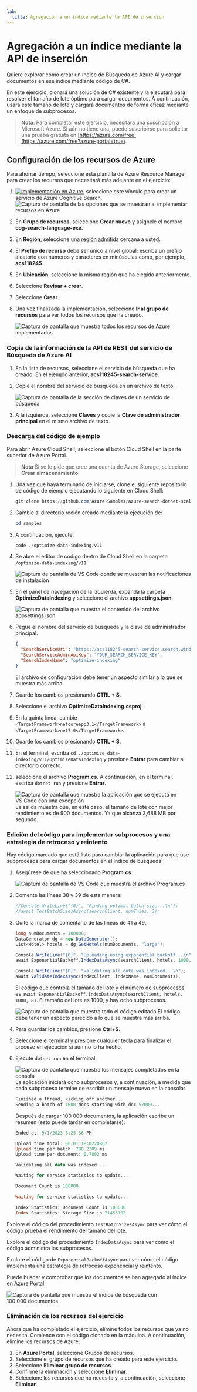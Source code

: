 ```yaml
---
lab:
  title: Agregación a un índice mediante la API de inserción
---
```


# Agregación a un índice mediante la API de inserción

Quiere explorar cómo crear un índice de Búsqueda de Azure AI y cargar documentos en ese índice mediante código de C#.

En este ejercicio, clonará una solución de C# existente y la ejecutará para resolver el tamaño de lote óptimo para cargar documentos. A continuación, usará este tamaño de lote y cargará documentos de forma eficaz mediante un enfoque de subprocesos.

> **Nota**: Para completar este ejercicio, necesitará una suscripción a Microsoft Azure. Si aún no tiene una, puede suscribirse para solicitar una prueba gratuita en [https://azure.com/free](https://azure.com/free?azure-portal=true).

## Configuración de los recursos de Azure

Para ahorrar tiempo, seleccione esta plantilla de Azure Resource Manager para crear los recursos que necesitará más adelante en el ejercicio:

1. [![Implementación en Azure.](../media/07-media/deploy-azure.svg)](https://portal.azure.com/#create/Microsoft.Template/uri/https%3A%2F%2Fraw.githubusercontent.com%2FMicrosoftLearning%2Fmslearn-doc-intelligence%2Fmain%2Fcognitive-search%2Fazuredeploy.json) seleccione este vínculo para crear un servicio de Azure Cognitive Search.
    ![Captura de pantalla de las opciones que se muestran al implementar recursos en Azure](../media/07-media/deploy-azure-resources.png)
1. En **Grupo de recursos**, seleccione **Crear nuevo** y asígnele el nombre **cog-search-language-exe**.
1. En **Región**, seleccione una [región admitida](/azure/ai-services/language-service/custom-text-classification/service-limits#regional-availability) cercana a usted.
1. El **Prefijo de recurso** debe ser único a nivel global; escriba un prefijo aleatorio con números y caracteres en minúsculas como, por ejemplo, **acs118245**.
1. En **Ubicación**, seleccione la misma región que ha elegido anteriormente.
1. Seleccione **Revisar + crear**.
1. Seleccione **Crear**.
1. Una vez finalizada la implementación, seleccione **Ir al grupo de recursos** para ver todos los recursos que ha creado.

    ![Captura de pantalla que muestra todos los recursos de Azure implementados](../media/07-media/azure-resources-created.png)

### Copia de la información de la API de REST del servicio de Búsqueda de Azure AI

1. En la lista de recursos, seleccione el servicio de búsqueda que ha creado. En el ejemplo anterior, **acs118245-search-service**.
1. Copie el nombre del servicio de búsqueda en un archivo de texto.

    ![Captura de pantalla de la sección de claves de un servicio de búsqueda](../media/07-media/search-api-keys-exercise-version.png)
1. A la izquierda, seleccione **Claves** y copie la **Clave de administrador principal** en el mismo archivo de texto.

### Descarga del código de ejemplo

Para abrir Azure Cloud Shell, seleccione el botón Cloud Shell en la parte superior de Azure Portal.
> **Nota** Si se le pide que cree una cuenta de Azure Storage, seleccione **Crear almacenamiento**.

1. Una vez que haya terminado de iniciarse, clone el siguiente repositorio de código de ejemplo ejecutando lo siguiente en Cloud Shell:

    ```powershell
    git clone https://github.com/Azure-Samples/azure-search-dotnet-scale.git samples
    ```

1. Cambie al directorio recién creado mediante la ejecución de:

    ```powershell
    cd samples
    ```

1. A continuación, ejecute:

    ```powershell
    code ./optimize-data-indexing/v11
    ```

1. Se abre el editor de código dentro de Cloud Shell en la carpeta `/optimize-data-indexing/v11`.

    ![Captura de pantalla de VS Code donde se muestran las notificaciones de instalación](../media/07-media/setup-visual-studio-code-solution.png)
1. En el panel de navegación de la izquierda, expanda la carpeta **OptimizeDataIndexing** y seleccione el archivo **appsettings.json**.

    ![Captura de pantalla que muestra el contenido del archivo appsettings.json](../media/07-media/update-app-settings.png)
1. Pegue el nombre del servicio de búsqueda y la clave de administrador principal.

    ```json
    {
      "SearchServiceUri": "https://acs118245-search-service.search.windows.net",
      "SearchServiceAdminApiKey": "YOUR_SEARCH_SERVICE_KEY",
      "SearchIndexName": "optimize-indexing"
    }
    ```

    El archivo de configuración debe tener un aspecto similar a lo que se muestra más arriba.
1. Guarde los cambios presionando **CTRL + S**.
1. Seleccione el archivo **OptimizeDataIndexing.csproj**. <!-- Added this and the next two steps in case we can't update the file in the repo that holds these (seems to be separate from the other labs)-->
1. En la quinta línea, cambie `<TargetFramework>netcoreapp3.1</TargetFramework>` a `<TargetFramework>net7.0</TargetFramework>`. <!--- can be removed if no longer needed based on the above-->
1. Guarde los cambios presionando **CTRL + S**.<!--- can be removed if no longer needed based on the above-->
1. En el terminal, escriba `cd ./optimize-data-indexing/v11/OptimizeDataIndexing` y presione **Entrar** para cambiar al directorio correcto.
1. seleccione el archivo **Program.cs**. A continuación, en el terminal, escriba `dotnet run` y presione **Entrar**.

    ![Captura de pantalla que muestra la aplicación que se ejecuta en VS Code con una excepción](../media/07-media/debug-application.png)
La salida muestra que, en este caso, el tamaño de lote con mejor rendimiento es de 900 documentos. Ya que alcanza 3,688 MB por segundo.

### Edición del código para implementar subprocesos y una estrategia de retroceso y reintento

Hay código marcado que está listo para cambiar la aplicación para que use subprocesos para cargar documentos en el índice de búsqueda.

1. Asegúrese de que ha seleccionado **Program.cs**.

    ![Captura de pantalla de VS Code que muestra el archivo Program.cs](../media/07-media/edit-program-code.png)
1. Comente las líneas 38 y 39 de esta manera:

    ```csharp
    //Console.WriteLine("{0}", "Finding optimal batch size...\n");
    //await TestBatchSizesAsync(searchClient, numTries: 3);
    ```

1. Quite la marca de comentario de las líneas de 41 a 49.

    ```csharp
    long numDocuments = 100000;
    DataGenerator dg = new DataGenerator();
    List<Hotel> hotels = dg.GetHotels(numDocuments, "large");

    Console.WriteLine("{0}", "Uploading using exponential backoff...\n");
    await ExponentialBackoff.IndexDataAsync(searchClient, hotels, 1000, 8);

    Console.WriteLine("{0}", "Validating all data was indexed...\n");
    await ValidateIndexAsync(indexClient, indexName, numDocuments);
    ```

    El código que controla el tamaño del lote y el número de subprocesos es `await ExponentialBackoff.IndexDataAsync(searchClient, hotels, 1000, 8)`. El tamaño del lote es 1000, y hay ocho subprocesos.

    ![Captura de pantalla que muestra todo el código editado](../media/07-media/thread-code-ready.png)
    El código debe tener un aspecto parecido a lo que se muestra más arriba.

1. Para guardar los cambios, presione **Ctrl**+**S**.
1. Seleccione el terminal y presione cualquier tecla para finalizar el proceso en ejecución si aún no lo ha hecho.
1. Ejecute `dotnet run` en el terminal.

    ![Captura de pantalla que muestra los mensajes completados en la consola](../media/07-media/upload-hundred-thousand-documents.png)
    La aplicación iniciará ocho subprocesos y, a continuación, a medida que cada subproceso termine de escribir un mensaje nuevo en la consola:

    ```powershell
    Finished a thread, kicking off another...
    Sending a batch of 1000 docs starting with doc 57000...
    ```

    Después de cargar 100 000 documentos, la aplicación escribe un resumen (esto puede tardar en completarse):

    ```powershell
    Ended at: 9/1/2023 3:25:36 PM
    
    Upload time total: 00:01:18:0220862
    Upload time per batch: 780.2209 ms
    Upload time per document: 0.7802 ms
    
    Validating all data was indexed...
    
    Waiting for service statistics to update...
    
    Document Count is 100000
    
    Waiting for service statistics to update...
    
    Index Statistics: Document Count is 100000
    Index Statistics: Storage Size is 71453102
    
    ``````

Explore el código del procedimiento `TestBatchSizesAsync` para ver cómo el código prueba el rendimiento del tamaño del lote.

Explore el código del procedimiento `IndexDataAsync` para ver cómo el código administra los subprocesos.

Explore el código de `ExponentialBackoffAsync` para ver cómo el código implementa una estrategia de retroceso exponencial y reintento.

Puede buscar y comprobar que los documentos se han agregado al índice en Azure Portal.

![Captura de pantalla que muestra el índice de búsqueda con 100 000 documentos](../media/07-media/check-search-service-index.png)

### Eliminación de los recursos del ejercicio

Ahora que ha completado el ejercicio, elimine todos los recursos que ya no necesita. Comience con el código clonado en la máquina. A continuación, elimine los recursos de Azure.

1. En **Azure Portal**, seleccione Grupos de recursos.
1. Seleccione el grupo de recursos que ha creado para este ejercicio.
1. Seleccione **Eliminar grupo de recursos**. 
1. Confirme la eliminación y seleccione **Eliminar**.
1. Seleccione los recursos que no necesita y, a continuación, seleccione **Eliminar**.
